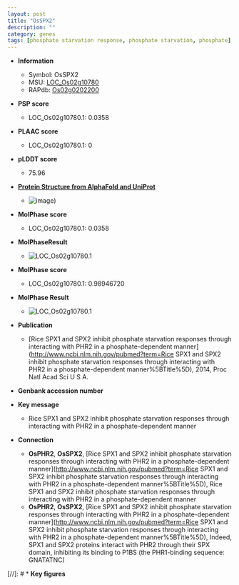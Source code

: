 ```yaml
---
layout: post
title: "OsSPX2"
description: ""
category: genes
tags: [phosphate starvation response, phosphate starvation, phosphate]
---
```


* **Information**  
    + Symbol: OsSPX2  
    + MSU: [LOC_Os02g10780](http://rice.plantbiology.msu.edu/cgi-bin/ORF_infopage.cgi?orf=LOC_Os02g10780)  
    + RAPdb: [Os02g0202200](http://rapdb.dna.affrc.go.jp/viewer/gbrowse_details/irgsp1?name=Os02g0202200)  

* **PSP score**  
    + LOC_Os02g10780.1: 0.0358 

* **PLAAC score**  
    + LOC_Os02g10780.1: 0 

* **pLDDT score**
    + 75.96

* **[Protein Structure from AlphaFold and UniProt](https://www.uniprot.org/uniprotkb/Q6Z784/entry#structure)**
    + ![image](https://ricepsp.github.io/images/Q6/AF-Q6Z784-F1.png))

* **MolPhase score**
    + LOC_Os02g10780.1: 0.0358

* **MolPhaseResult**
    + ![LOC_Os02g10780.1](https://ricepsp.github.io/pictures/LOC_Os02g/LOC_Os02g10780.1.png)

* **MolPhase score**
    + LOC_Os02g10780.1: 0.98946720

* **MolPhase Result**
    + ![LOC_Os02g10780.1](https://304243504.github.io/Pictures/LOC_Os02g/LOC_Os02g10780.1.png)

* **Publication**  
    + [Rice SPX1 and SPX2 inhibit phosphate starvation responses through interacting with PHR2 in a phosphate-dependent manner](http://www.ncbi.nlm.nih.gov/pubmed?term=Rice SPX1 and SPX2 inhibit phosphate starvation responses through interacting with PHR2 in a phosphate-dependent manner%5BTitle%5D), 2014, Proc Natl Acad Sci U S A.

* **Genbank accession number**  

* **Key message**  
    + Rice SPX1 and SPX2 inhibit phosphate starvation responses through interacting with PHR2 in a phosphate-dependent manner

* **Connection**  
    + __OsPHR2__, __OsSPX2__, [Rice SPX1 and SPX2 inhibit phosphate starvation responses through interacting with PHR2 in a phosphate-dependent manner](http://www.ncbi.nlm.nih.gov/pubmed?term=Rice SPX1 and SPX2 inhibit phosphate starvation responses through interacting with PHR2 in a phosphate-dependent manner%5BTitle%5D), Rice SPX1 and SPX2 inhibit phosphate starvation responses through interacting with PHR2 in a phosphate-dependent manner
    + __OsPHR2__, __OsSPX2__, [Rice SPX1 and SPX2 inhibit phosphate starvation responses through interacting with PHR2 in a phosphate-dependent manner](http://www.ncbi.nlm.nih.gov/pubmed?term=Rice SPX1 and SPX2 inhibit phosphate starvation responses through interacting with PHR2 in a phosphate-dependent manner%5BTitle%5D), Indeed, SPX1 and SPX2 proteins interact with PHR2 through their SPX domain, inhibiting its binding to P1BS (the PHR1-binding sequence: GNATATNC)

[//]: # * **Key figures**  


